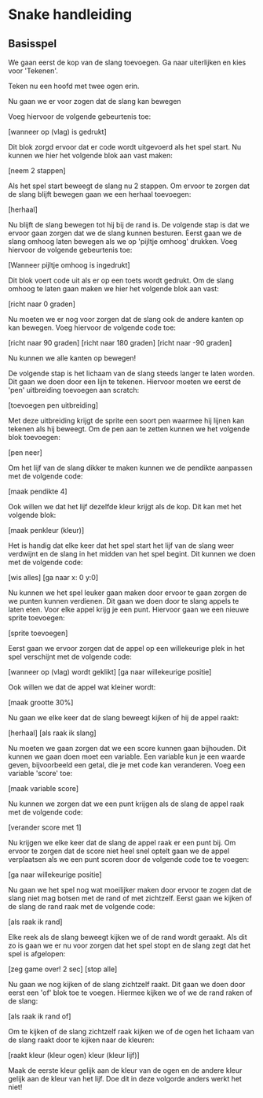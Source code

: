 # Snake handleiding 

## Basisspel
We gaan eerst de kop van de slang toevoegen. Ga naar uiterlijken en kies voor 'Tekenen'.

Teken nu een hoofd met twee ogen erin.

Nu gaan we er voor zogen dat de slang kan bewegen

Voeg hiervoor de volgende gebeurtenis toe:

[wanneer op (vlag) is gedrukt]

Dit blok zorgd ervoor dat er code wordt uitgevoerd als het spel start. Nu kunnen we hier het volgende blok aan vast maken:

[neem 2 stappen]

Als het spel start beweegt de slang nu 2 stappen. Om ervoor te zorgen dat de slang blijft bewegen gaan we een herhaal toevoegen:

[herhaal]

Nu blijft de slang bewegen tot hij bij de rand is. De volgende stap is dat we ervoor gaan zorgen dat we de slang kunnen besturen. Eerst gaan we de slang omhoog laten bewegen als we op 'pijltje omhoog' drukken. Voeg hiervoor de volgende gebeurtenis toe:

[Wanneer pijltje omhoog is ingedrukt]

Dit blok voert code uit als er op een toets wordt gedrukt. Om de slang omhoog te laten gaan maken we hier het volgende blok aan vast:

[richt naar 0 graden]

Nu moeten we er nog voor zorgen dat de slang ook de andere kanten op kan bewegen. Voeg hiervoor de volgende code toe:

[richt naar 90 graden]
[richt naar 180 graden]
[richt naar -90 graden]

Nu kunnen we alle kanten op bewegen!

De volgende stap is het lichaam van de slang steeds langer te laten worden. Dit gaan we doen door een lijn te tekenen. Hiervoor moeten we eerst de 'pen' uitbreiding toevoegen aan scratch:

[toevoegen pen uitbreiding]

Met deze uitbreiding krijgt de sprite een soort pen waarmee hij lijnen kan tekenen als hij beweegt. Om de pen aan te zetten kunnen we het volgende blok toevoegen:

[pen neer]

Om het lijf van de slang dikker te maken kunnen we de pendikte aanpassen met de volgende code:

[maak pendikte 4]

Ook willen we dat het lijf dezelfde kleur krijgt als de kop. Dit kan met het volgende blok:

[maak penkleur (kleur)]

Het is handig dat elke keer dat het spel start het lijf van de slang weer verdwijnt en de slang in het midden van het spel begint. Dit kunnen we doen met de volgende code:

[wis alles]
[ga naar x: 0 y:0]

Nu kunnen we het spel leuker gaan maken door ervoor te gaan zorgen de we punten kunnen verdienen. Dit gaan we doen door te slang appels te laten eten. Voor elke appel krijg je een punt. Hiervoor gaan we een nieuwe sprite toevoegen:

[sprite toevoegen]

Eerst gaan we ervoor zorgen dat de appel op een willekeurige plek in het spel verschijnt met de volgende code:

[wanneer op (vlag) wordt geklikt]
[ga naar willekeurige positie]

Ook willen we dat de appel wat kleiner wordt:

[maak grootte 30%]

Nu gaan we elke keer dat de slang beweegt kijken of hij de appel raakt:

[herhaal]
[als raak ik slang]

Nu moeten we gaan zorgen dat we een score kunnen gaan bijhouden. Dit kunnen we gaan doen moet een variable. Een variable kun je een waarde geven, bijvoorbeeld een getal, die je met code kan veranderen. Voeg een variable 'score' toe:

[maak variable score]

Nu kunnen we zorgen dat we een punt krijgen als de slang de appel raak met de volgende code:

[verander score met 1]

Nu krijgen we elke keer dat de slang de appel raak er een punt bij. Om ervoor te zorgen dat de score niet heel snel optelt gaan we de appel verplaatsen als we een punt scoren door de volgende code toe te voegen:

[ga naar willekeurige positie]

Nu gaan we het spel nog wat moeilijker maken door ervoor te zogen dat de slang niet mag botsen met de rand of met zichtzelf. Eerst gaan we kijken of de slang de rand raak met de volgende code:

[als raak ik rand]

Elke reek als de slang beweegt kijken we of de rand wordt geraakt. Als dit zo is gaan we er nu voor zorgen dat het spel stopt en de slang zegt dat het spel is afgelopen:

[zeg game over! 2 sec]
[stop alle]

Nu gaan we nog kijken of de slang zichtzelf raakt. Dit gaan we doen door eerst een 'of' blok toe te voegen. Hiermee kijken we of we de rand raken of de slang:

[als raak ik rand of]

Om te kijken of de slang zichtzelf raak kijken we of de ogen het lichaam van de slang raakt door te kijken naar de kleuren:

[raakt kleur (kleur ogen) kleur (kleur lijf)]

Maak de eerste kleur gelijk aan de kleur van de ogen en de andere kleur gelijk aan de kleur van het lijf. Doe dit in deze volgorde anders werkt het niet!

